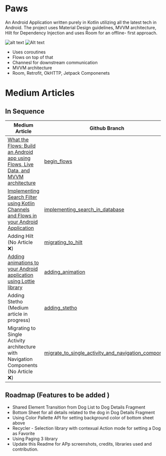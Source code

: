 # Paws

An Android Application written purely in Kotlin utilizing all the latest tech in Android. The project uses Material Design guidelines,  MVVM architecture, Hilt for Dependency Injection and uses Room for an offline- first approach.

![alt text](https://github.com/Shivamdhuria/flows_guide/blob/master/previews/Readme.png?raw=true)
![Alt text](previews/Readme.png?raw=true "Mockup")

  - Uses coroutines
  - Flows on top of that
  - Channesl for downstream communication
  - MVVM architecture
  - Room, Retrofit, OkHTTP, Jetpack Componenets

# Medium Articles
## In Sequence

  | Medium Article  | Github Branch|
| ------ | ------ |
| [What the Flows: Build an Android app using Flows, Live Data, and MVVM architecture](https://proandroiddev.com/what-the-flows-build-an-android-app-using-flows-and-live-data-using-mvvm-architecture-4d3ab807b4dd) | [begin_flows](https://github.com/Shivamdhuria/flows_guide/tree/begin_flows) |
| [Implementing Search Filter using Kotlin Channels and Flows in your Android Application](https://medium.com/@shivamdhuria/implementing-search-filter-using-kotlin-channels-and-flows-in-your-android-application-df7c96e58b19)  | [implementing_search_in_database](https://github.com/Shivamdhuria/flows_guide/tree/implementing_search_in_database)|
| Adding Hilt (No Article ❌) | [migrating_to_hilt](https://github.com/Shivamdhuria/flows_guide/tree/migrating_to_hilt) |
| [Adding animations to your Android application using Lottie library](https://medium.com/@shivamdhuria/adding-animations-to-your-android-application-using-lottie-library-fa2d7197e23b) | [adding_animation](https://github.com/Shivamdhuria/flows_guide/tree/add_animation_final) |
| Adding Stetho (Medium article in progress) | [adding_stetho](https://github.com/Shivamdhuria/flows_guide/tree/adding_stetho) |
| Migrating to Single Activity architecture with Navigation Components (No Article ❌) | [migrate_to_single_activity_and_navigation_component](https://github.com/Shivamdhuria/flows_guide/tree/migrate_to_single_activity_and_navigation_component) |



## Roadmap (Features to be added )
  - Shared Element Transition from Dog List to Dog Details Fragment
  - Bottom Sheet for all details related to the dog in Dog Details Fragment
  - Using Color Pallette API for setting background color of bottom sheet above
  - Recycler - Selection library with contexual Action mode for setting a Dog as Favorite
  - Using Paging 3 library 
  - Update this Readme for APp screenshots, credits, libraries used and contribution.
